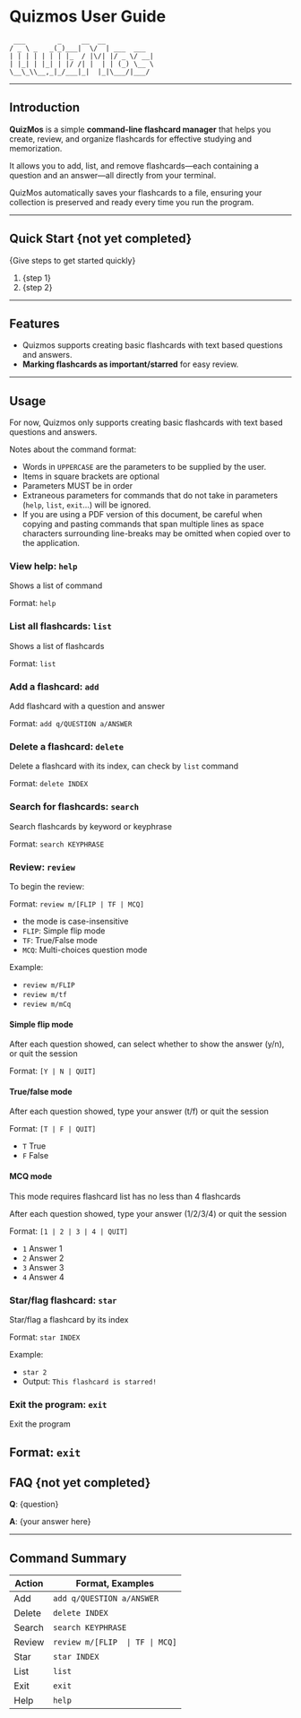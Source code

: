 # Quizmos User Guide

```
 ___        _     __  __
/ _ \ _   _(_)___|  \/  | ___  ___
| | | | | | | |_  / |\/| |/ _ \/ __|
| |_| | |_| | |/ /| |  | | (_) \__ \
\__\_\\__,_|_/___|_|  |_|\___/|___/
```

---

## Introduction

**QuizMos** is a simple **command-line flashcard manager** that helps you create, review, and organize flashcards for effective studying and memorization.

It allows you to add, list, and remove flashcards—each containing a question and an answer—all directly from your terminal.

QuizMos automatically saves your flashcards to a file, ensuring your collection is preserved and ready every time you run the program.

---

## Quick Start {not yet completed}

{Give steps to get started quickly}

1. {step 1}
2. {step 2}

---

## Features 

- Quizmos supports creating basic flashcards with text based questions and answers.
- **Marking flashcards as important/starred** for easy review.
---

## Usage

For now, Quizmos only supports creating basic flashcards with text based questions and answers.

Notes about the command format:
- Words in `UPPERCASE` are the parameters to be supplied by the user.
- Items in square brackets are optional
- Parameters MUST be in order
- Extraneous parameters for commands that do not take in parameters (`help`, `list`, `exit`...) will be ignored.
- If you are using a PDF version of this document, be careful when copying and pasting commands that span multiple lines as space characters surrounding line-breaks may be omitted when copied over to the application.

### View help: `help`
Shows a list of command

Format: `help`

### List all flashcards: `list`
Shows a list of flashcards

Format: `list`

### Add a flashcard: `add`
Add flashcard with a question and answer

Format: `add q/QUESTION a/ANSWER`

### Delete a flashcard: `delete`

Delete a flashcard with its index, can check by `list` command

Format: `delete INDEX`

### Search for flashcards: `search`
Search flashcards by keyword or keyphrase

Format: `search KEYPHRASE`

### Review: `review`

To begin the review:

Format: `review m/[FLIP | TF | MCQ]`
- the mode is case-insensitive
- `FLIP`: Simple flip mode
- `TF`: True/False mode
- `MCQ`: Multi-choices question mode

Example:
- `review m/FLIP`
- `review m/tf`
- `review m/mCq`

#### Simple flip mode
After each question showed, can select whether to show the answer (y/n), or quit the session

Format: `[Y | N | QUIT]`
#### True/false mode
After each question showed, type your answer (t/f) or quit the session

Format: `[T | F | QUIT]`
- `T` True
- `F` False
#### MCQ mode
This mode requires flashcard list has no less than 4 flashcards

After each question showed, type your answer (1/2/3/4) or quit the session

Format: `[1 | 2 | 3 | 4 | QUIT]`
- `1` Answer 1
- `2` Answer 2
- `3` Answer 3
- `4` Answer 4

### Star/flag flashcard: `star`
Star/flag a flashcard by its index

Format: `star INDEX`



Example:
- `star 2`
- Output: `This flashcard is starred!`

### Exit the program: `exit`
Exit the program

Format: `exit`
---

## FAQ {not yet completed}

**Q**: {question} 

**A**: {your answer here}

---

## Command Summary

| Action | Format, Examples                | 
|--------|---------------------------------|
| Add    | `add q/QUESTION a/ANSWER`       |
| Delete | `delete INDEX`                  |
| Search | `search KEYPHRASE`              |
| Review | `review m/[FLIP  \| TF \| MCQ]` |
| Star   | `star INDEX`                    |
| List   | `list`                          |
| Exit   | `exit`                          |
| Help   | `help`                          |
